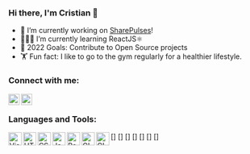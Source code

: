 ### Hi there, I'm Cristian 👋


- 🔭 I’m currently working on [SharePulses][website]!
- 🧑🏽‍💻 I’m currently learning ReactJS⚛️ 
- 🥅 2022 Goals: Contribute to Open Source projects
- 🏋️ Fun fact: I like to go to the gym regularly for a healthier lifestyle.

### Connect with me:

[<img align="left" alt="SharePulses.com" width="22px" src="https://www.flaticon.com/free-icons/web-site">][website]
[<img align="left" alt="LinkedIn" width="22px" src="https://www.flaticon.com/free-icons/linkedin">][linkedin]

<br />

### Languages and Tools:

[<img align="left" alt="VisualStudio" width="26px" src="https://www.flaticon.com/free-icons/microsoft">]
[<img align="left" alt="HTML5" width="26px" src="https://www.flaticon.com/free-icons/html-5">]
[<img align="left" alt="CSS3" width="26px" src="https://www.flaticon.com/free-icons/css">]
[<img align="left" alt="JavaScript" width="26px" src="https://www.flaticon.com/free-icons/javascript">]
[<img align="left" alt="ReactJS" width="26px" src="https://www.flaticon.com/free-icons/react">]
[<img align="left" alt="GIT" width="26px" src="https://www.flaticon.com/free-icons/git">]
[<img align="left" alt="GIThub" width="26px" src="https://www.flaticon.com/free-icons/github">]


<br />
<br />

[website]: https://sharepulses.com/
[linkedin]: https://www.linkedin.com/in/cristian-dicu-56a8741a5/
